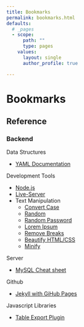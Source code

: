 ```yaml
---
title: Bookmarks
permalink: bookmarks.html
defaults:
  # _pages
  - scope:
      path: ""
      type: pages
    values:
      layout: single
      author_profile: true

---
```

# Bookmarks

## Reference

### Backend
Data Structures
*    [YAML Documentation](http://www.yaml.org/spec/1.2/spec.html)

Development Tools
*    [Node.js](https://nodejs.org/en/download/)
*    [Live-Server](https://github.com/tapio/live-server)
*    Text Manipulation
     *    [Convert Case](https://convertcase.net/)
     *    [Random](https://www.random.org/strings/)
     *    [Random Password](http://passwordsgenerator.net/)
     *    [Lorem Ipsum](http://loripsum.net/)
     *    [Remove Breaks](http://removelinebreaks.net/)
     *    [Beautify HTML/CSS](http://www.cleancss.com/html-beautify/)
     *    [Minify](http://www.minifier.org/)

Server
*    [MySQL Cheat sheet](https://gist.github.com/Dizolivemint/d88f2b5f4ea060f1a816bedde3fa1861#file-readme-md)  

Github
*    [Jekyll with GiHub Pages](http://knightcodes.com/miscellaneous/2016/09/13/fix-github-metadata-error.html)

Javascript Libraries
*    [Table Export Plugin](https://github.com/kayalshri/tableExport.jquery.plugin)
